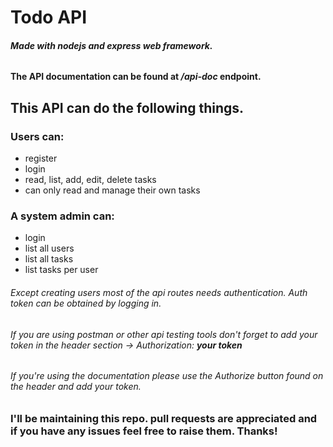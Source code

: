 # Todo API

###### **Made with nodejs and express web framework.**

#### The API documentation can be found at _/api-doc_ endpoint.

## This API can do the following things.

### Users can:

- register
- login
- read, list, add, edit, delete tasks
- can only read and manage their own tasks

### A system admin can:

- login
- list all users
- list all tasks
- list tasks per user

###### Except creating users most of the api routes needs authentication. Auth token can be obtained by logging in.

###### If you are using postman or other api testing tools don't forget to add your token in the header section -> _Authorization:_ **your token**

###### If you're using the documentation please use the Authorize button found on the header and add your token.

### **I'll be maintaining this repo. pull requests are appreciated and if you have any issues feel free to raise them. Thanks!**
